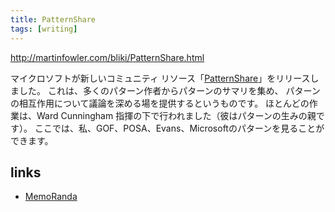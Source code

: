 ```yaml
---
title: PatternShare
tags: [writing]
---
```


http://martinfowler.com/bliki/PatternShare.html

マイクロソフトが新しいコミュニティ リソース「[PatternShare](http://patternshare.org/)」をリリースしました。
これは、多くのパターン作者からパターンのサマリを集め、
パターンの相互作用について議論を深める場を提供するというものです。
ほとんどの作業は、Ward Cunningham 指揮の下で行われました（彼はパターンの生みの親です）。
ここでは、私、GOF、POSA、Evans、Microsoftのパターンを見ることができます。

## links

* [MemoRanda](http://homepage.mac.com/keithray/blog/2005/02/05/)
